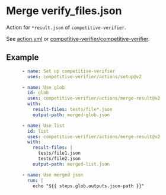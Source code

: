 # Merge verify_files.json
Action for `*result.json` of `competitive-verifier`.

See [action.yml](action.yml) or [competitive-verifier/competitive-verifier](https://github.com/competitive-verifier/competitive-verifier).

## Example

```yml
      - name: Set up competitive-verifier
        uses: competitive-verifier/actions/setup@v2

      - name: Use glob
        id: glob
        uses: competitive-verifier/actions/merge-result@v2
        with:
          result-files: tests/file*.json
          output-path: merged-glob.json

      - name: Use list
        id: list
        uses: competitive-verifier/actions/merge-result@v2
        with:
          result-files: |
            tests/file1.json
            tests/file2.json
          output-path: merged-list.json

      - name: Use merged json
        run: |
          echo "${{ steps.glob.outputs.json-path }}"
```
